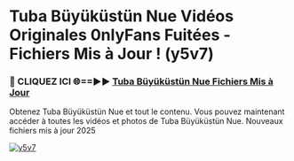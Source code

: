 # Tuba Büyüküstün Nue Vidéos Originales 0nlyFans Fuitées - Fichiers Mis à Jour ! (y5v7)

<h3>🔴 CLIQUEZ ICI 🌐==►► <a href="https://tinyurl.com/2pmr4ezf" rel="nofollow">Tuba Büyüküstün Nue Fichiers Mis à Jour</a></h3>

Obtenez Tuba Büyüküstün Nue et tout le contenu. Vous pouvez maintenant accéder à toutes les vidéos et photos de Tuba Büyüküstün Nue. Nouveaux fichiers mis à jour 2025

[![y5v7](https://i.imgur.com/6SNvagu.gif)](https://tinyurl.com/2pmr4ezf)
